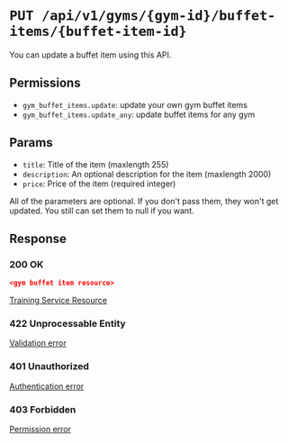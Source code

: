 # `PUT /api/v1/gyms/{gym-id}/buffet-items/{buffet-item-id}`
You can update a buffet item using this API.


## Permissions

- `gym_buffet_items.update`: update your own gym buffet items
- `gym_buffet_items.update_any`: update buffet items for any gym

## Params

- `title`: Title of the item (maxlength 255)
- `description`: An optional description for the item (maxlength 2000)
- `price`: Price of the item (required integer)

All of the parameters are optional. If you don't pass them, they won't get updated.
You still can set them to null if you want.

## Response

### 200 OK

```json
<gym buffet item resource>
```

[Training Service Resource](../../resources/gym_buffet_item.md)

### 422 Unprocessable Entity
 [Validation error](../../validation-errors.md)

### 401 Unauthorized
 [Authentication error](../../authentication-errors.md)

### 403 Forbidden
 [Permission error](../../permission-errors.md)
